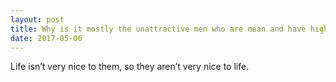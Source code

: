 ```yaml
---
layout: post
title: Why is it mostly the unattractive men who are mean and have high standards in a woman&#39;s looks?
date: 2017-05-06
---
```


<p>Life isn’t very nice to them, so they aren’t very nice to life.</p>
